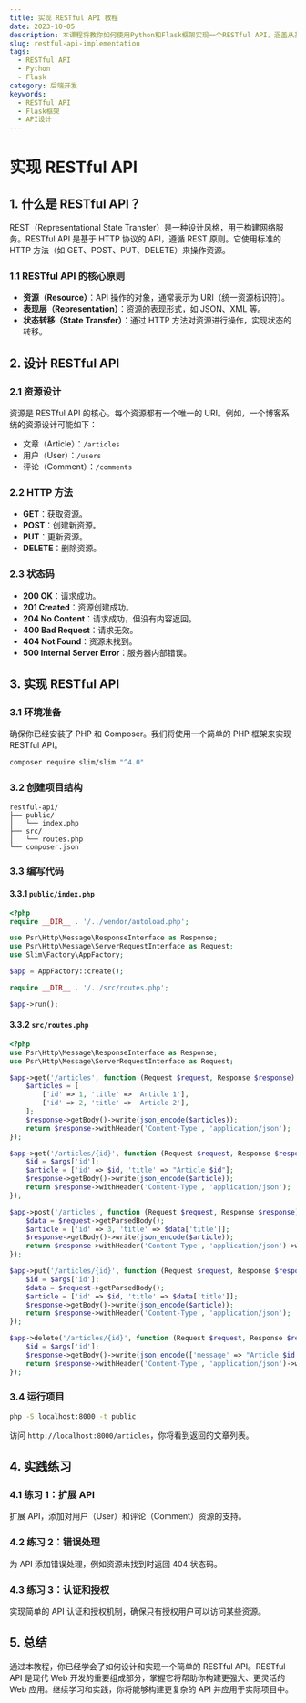 ```yaml
---
title: 实现 RESTful API 教程
date: 2023-10-05
description: 本课程将教你如何使用Python和Flask框架实现一个RESTful API，涵盖从基础到高级的API设计与开发。
slug: restful-api-implementation
tags:
  - RESTful API
  - Python
  - Flask
category: 后端开发
keywords:
  - RESTful API
  - Flask框架
  - API设计
---
```


# 实现 RESTful API

## 1. 什么是 RESTful API？

REST（Representational State Transfer）是一种设计风格，用于构建网络服务。RESTful API 是基于 HTTP 协议的 API，遵循 REST 原则。它使用标准的 HTTP 方法（如 GET、POST、PUT、DELETE）来操作资源。

### 1.1 RESTful API 的核心原则

- **资源（Resource）**：API 操作的对象，通常表示为 URI（统一资源标识符）。
- **表现层（Representation）**：资源的表现形式，如 JSON、XML 等。
- **状态转移（State Transfer）**：通过 HTTP 方法对资源进行操作，实现状态的转移。

## 2. 设计 RESTful API

### 2.1 资源设计

资源是 RESTful API 的核心。每个资源都有一个唯一的 URI。例如，一个博客系统的资源设计可能如下：

- 文章（Article）：`/articles`
- 用户（User）：`/users`
- 评论（Comment）：`/comments`

### 2.2 HTTP 方法

- **GET**：获取资源。
- **POST**：创建新资源。
- **PUT**：更新资源。
- **DELETE**：删除资源。

### 2.3 状态码

- **200 OK**：请求成功。
- **201 Created**：资源创建成功。
- **204 No Content**：请求成功，但没有内容返回。
- **400 Bad Request**：请求无效。
- **404 Not Found**：资源未找到。
- **500 Internal Server Error**：服务器内部错误。

## 3. 实现 RESTful API

### 3.1 环境准备

确保你已经安装了 PHP 和 Composer。我们将使用一个简单的 PHP 框架来实现 RESTful API。

```bash
composer require slim/slim "^4.0"
```

### 3.2 创建项目结构

```
restful-api/
├── public/
│   └── index.php
├── src/
│   └── routes.php
└── composer.json
```

### 3.3 编写代码

#### 3.3.1 `public/index.php`

```php
<?php
require __DIR__ . '/../vendor/autoload.php';

use Psr\Http\Message\ResponseInterface as Response;
use Psr\Http\Message\ServerRequestInterface as Request;
use Slim\Factory\AppFactory;

$app = AppFactory::create();

require __DIR__ . '/../src/routes.php';

$app->run();
```

#### 3.3.2 `src/routes.php`

```php
<?php
use Psr\Http\Message\ResponseInterface as Response;
use Psr\Http\Message\ServerRequestInterface as Request;

$app->get('/articles', function (Request $request, Response $response) {
    $articles = [
        ['id' => 1, 'title' => 'Article 1'],
        ['id' => 2, 'title' => 'Article 2'],
    ];
    $response->getBody()->write(json_encode($articles));
    return $response->withHeader('Content-Type', 'application/json');
});

$app->get('/articles/{id}', function (Request $request, Response $response, array $args) {
    $id = $args['id'];
    $article = ['id' => $id, 'title' => "Article $id"];
    $response->getBody()->write(json_encode($article));
    return $response->withHeader('Content-Type', 'application/json');
});

$app->post('/articles', function (Request $request, Response $response) {
    $data = $request->getParsedBody();
    $article = ['id' => 3, 'title' => $data['title']];
    $response->getBody()->write(json_encode($article));
    return $response->withHeader('Content-Type', 'application/json')->withStatus(201);
});

$app->put('/articles/{id}', function (Request $request, Response $response, array $args) {
    $id = $args['id'];
    $data = $request->getParsedBody();
    $article = ['id' => $id, 'title' => $data['title']];
    $response->getBody()->write(json_encode($article));
    return $response->withHeader('Content-Type', 'application/json');
});

$app->delete('/articles/{id}', function (Request $request, Response $response, array $args) {
    $id = $args['id'];
    $response->getBody()->write(json_encode(['message' => "Article $id deleted"]));
    return $response->withHeader('Content-Type', 'application/json')->withStatus(204);
});
```

### 3.4 运行项目

```bash
php -S localhost:8000 -t public
```

访问 `http://localhost:8000/articles`，你将看到返回的文章列表。

## 4. 实践练习

### 4.1 练习 1：扩展 API

扩展 API，添加对用户（User）和评论（Comment）资源的支持。

### 4.2 练习 2：错误处理

为 API 添加错误处理，例如资源未找到时返回 404 状态码。

### 4.3 练习 3：认证和授权

实现简单的 API 认证和授权机制，确保只有授权用户可以访问某些资源。

## 5. 总结

通过本教程，你已经学会了如何设计和实现一个简单的 RESTful API。RESTful API 是现代 Web 开发的重要组成部分，掌握它将帮助你构建更强大、更灵活的 Web 应用。继续学习和实践，你将能够构建更复杂的 API 并应用于实际项目中。